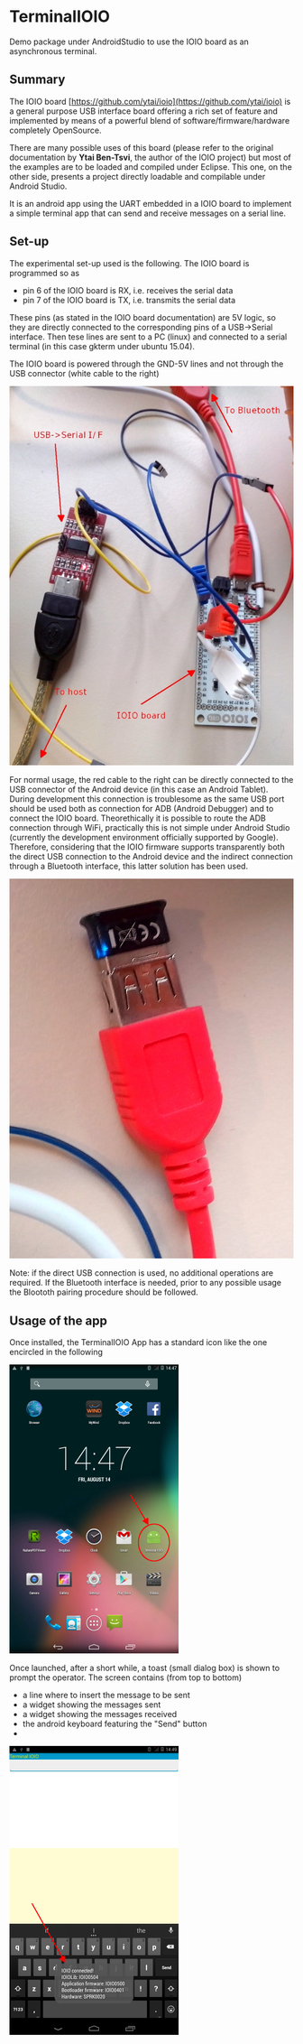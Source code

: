 # TerminalIOIO
Demo package under AndroidStudio to use the IOIO board as an asynchronous terminal.

Summary
-------
The IOIO board [https://github.com/ytai/ioio](https://github.com/ytai/ioio) is a general purpose USB interface 
board offering a rich set of feature and implemented by means of a powerful blend of software/firmware/hardware 
completely OpenSource.

There are many possible uses of this board (please refer to the original documentation by **Ytai Ben-Tsvi**, the author
of the IOIO project) but most of the examples are to be loaded and compiled under Eclipse. This one, on the other side, presents a project directly loadable and compilable under Android Studio.

It is an android app using the UART embedded in a IOIO board to implement a simple terminal app that can 
send and receive messages on a serial line.

Set-up
-----

The experimental set-up used is the following.
The IOIO board is programmed so as 
* pin 6 of the IOIO board is RX, i.e. receives the serial data
* pin 7 of the IOIO board is TX, i.e. transmits the serial data

These pins (as stated in the IOIO board documentation) are 5V logic, so they are directly connected to the corresponding pins of a USB->Serial interface. Then tese lines are sent to a PC (linux) and connected to a serial terminal (in this case gkterm under ubuntu 15.04).

The IOIO board is powered through the GND-5V lines and not through the USB connector (white cable to the right)

![h1](https://github.com/fjovine/TerminalIOIO/blob/master/docpics/H1.jpg)

For normal usage, the red cable to the right can be directly connected to the USB connector of the Android device (in this case an Android Tablet). During development this connection is troublesome as the same USB port should be used both as connection for ADB (Android Debugger) and to connect the IOIO board. Theorethically it is possible to route the ADB connection through WiFi, practically this is not simple under Android Studio (currently the development environment officially supported by Google).
Therefore, considering that the IOIO firmware supports transparently both the direct USB connection to the Android device and the indirect connection through a Bluetooth interface, this latter solution has been used.

![h2](https://github.com/fjovine/TerminalIOIO/blob/master/docpics/H2.jpg)

Note: if the direct USB connection is used, no additional operations are required. If the Bluetooth interface is needed, prior to any possible usage the Bloototh pairing procedure should be followed.

Usage of the app
----------------

Once installed, the TerminalIOIO App has a standard icon like the one encircled in the following

![desktop](https://github.com/fjovine/TerminalIOIO/blob/master/docpics/S1.png)

Once launched, after a short while, a toast (small dialog box) is shown to prompt the operator.
The screen contains (from top to bottom)
* a line where to insert the message to be sent
* a widget showing the messages sent
* a widget showing the messages received
* the android keyboard featuring the "Send" button
* 
![init_toast](https://github.com/fjovine/TerminalIOIO/blob/master/docpics/S2.png)

